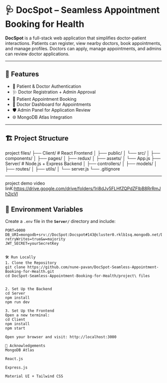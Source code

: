 # 🩺 DocSpot – Seamless Appointment Booking for Health

**DocSpot** is a full-stack web application that simplifies doctor-patient interactions. Patients can register, view nearby doctors, book appointments, and manage profiles. Doctors can apply, manage appointments, and admins can review doctor applications.

---

## 🚀 Features

- 🔐 Patient & Doctor Authentication
- 🩺 Doctor Registration + Admin Approval
- 📅 Patient Appointment Booking
- 💬 Doctor Dashboard for Appointments
- 🛡️ Admin Panel for Application Review
- 🌐 MongoDB Atlas Integration

---

## 🏗️ Project Structure

project files/
├── Client/ # React Frontend
│ ├── public/
│ └── src/
│ ├── components/
│ ├── pages/
│ ├── redux/
│ ├── assets/
│ └── App.js
├── Server/ # Node.js + Express Backend
│ ├── controllers/
│ ├── models/
│ ├── routes/
│ ├── utils/
│ └── server.js
└── .gitignore


---
project demo video linK:https://drive.google.com/drive/folders/1ri8dJv5FLHfZQPdZFIbB8RrRmJh2jcVl

## 🔐 Environment Variables

Create a `.env` file in the **`Server/`** directory and include:

```env
PORT=9000
DB_URI=mongodb+srv://DocSpot:Docspot#143@cluster0.rklb1sq.mongodb.net/DocSpotDB?retryWrites=true&w=majority
JWT_SECRET=yourSecretKey


🛠️ Run Locally
1. Clone the Repository
git clone https://github.com/nune-pavan/DocSpot-Seamless-Appointment-Booking-for-Health.git
cd DocSpot-Seamless-Appointment-Booking-for-Health/project\ files


2. Set Up the Backend
cd Server
npm install
npm run dev

3. Set Up the Frontend
Open a new terminal:
cd Client
npm install
npm start

Open your browser and visit: http://localhost:3000

🤝 Acknowledgements
MongoDB Atlas

React.js

Express.js

Material UI + Tailwind CSS
